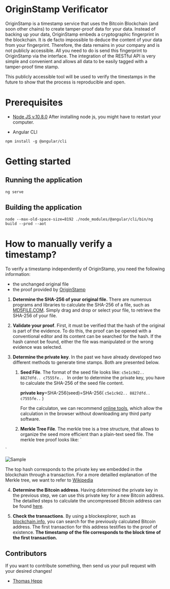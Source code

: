 # OriginStamp Verificator
OriginStamp is a timestamp service that uses the Bitcoin Blockchain (and soon other chains) to create tamper-proof data for your data. Instead of backing up your data, OriginStamp embeds a cryptographic fingerprint in the blockchain. It is de facto impossible to deduce the content of your data from your fingerprint. Therefore, the data remains in your company and is not publicly accessible. All you need to do is send this fingerprint to OriginStamp via the interface. The integration of the RESTful API is very simple and convenient and allows all data to be easily tagged with a tamper-proof time stamp.

This publicly accessible tool will be used to verify the timestamps in the future to show that the process is reproducible and open.

# Prerequisites
- [Node JS v.10.8.0](https://nodejs.org/en/download/current/)
After installing node js, you might have to restart your computer.

- Angular CLI 

`npm install -g @angular/cli`


# Getting started

## Running the application

`ng serve`

## Building the application

`node --max-old-space-size=8192 ./node_modules/@angular/cli/bin/ng build --prod --aot`

# How to manually verify a timestamp?
To verify a timestamp independently of OriginStamp, you need the following information:
- the unchanged original file
- the proof provided by [OriginStamp](https://originstamp.com)

1. **Determine the SHA-256 of your original file.**
There are numerous programs and libraries to calculate the SHA-256 of a file, such as [MD5FILE.COM](https://md5file.com/calculator). Simply drag and drop or select your file, to retrieve the SHA-256 of your file.

2. **Validate your proof**.
First, it must be verified that the hash of the original is part of the evidence. To do this, the proof can be opened with a conventional editor and its content can be searched for the hash.
If the hash cannot be found, either the file was manipulated or the wrong evidence was selected.

3. **Determine the private key**. 
In the past we have already developed two different methods to generate time stamps. Both are presented below.
   1. **Seed File**. The format of the seed file looks like: `c5e1c9d2.. 8827dfd.. c7555fe.. `
     In order to determine the private key, you have to calculate the SHA-256 of the seed file content.

       **private key**=SHA-256(seed)=SHA-256( `c5e1c9d2.. 8827dfd.. c7555fe..` )

       For the calculaton, we can recommend [online tools](https://passwordsgenerator.net/sha256-hash-generator/), which allow the calculation in the browser without downloading any third party software.

   2. **Merkle Tree File**. The merkle tree is a tree structure, that allows to organize the seed more efficient than a plain-text seed file. 
   The merkle tree proof looks like: `<?xml version="1.0" encoding="UTF-8" standalone="yes"?>
<node value="4eac8a92f8846ea801669b5834aa733e5345cc5e90875152ea6b9f38c724701e" type="key">
	<left value="d6b3978d4e419a8adda17ae12ff1c706334bac52b3f7f976083ceb64e46b0604" type="mesh"/>
	<right value="77f0c81a31788a9ec4f141cc5b5443fbcfc76aece2edcc9e884e4b1b47230826" type="mesh">
		<left value="47e47c96302eeba62ed443dd0c89b3411bbddd2c1ff6bdfb1f833fa11e060b85" type="mesh">
			<left value="a8eb9f308b08397df77443697de4959c156fd4c68c489995163285dbd3eedaef" type="mesh"/>
			<right value="ab95adaee8eb02219d556082a7f4fb70d19b8000097848112eb85b1d2fca8f67" type="hash"/>
		</left>
		<right value="da764431f596d02c72aeabcc1daa23caad0352e72a51776ebe76ecf51979d507" type="mesh"/></right>
</node>`
   
   ![Sample](https://groups.google.com/group/originstamp/attach/49fe6696c1f2d/merkle_tree_verification.png?part=0.1&authuser=0&view=1)
   
   
   The top hash corresponds to the private key we embedded in the blockchain through a transaction.
   For a more detailled explanation of the Merkle tree, we want to refer to [Wikipedia](https://en.wikipedia.org/wiki/Merkle_tree)
       

4. **Determine the Bitcoin address**. Having determined the private key in the previous step, we can use this private key for a new Bitcoin address. The detailled steps to calculate the uncompressed Bitcoin address can be found [here](https://gobittest.appspot.com/Address).

5. **Check the transactions**. By using a blockexplorer, such as [blockchain.info](https://blockchain.info), you can search for the previously calculated Bitcoin address. The first transaction for this address testifies to the proof of existence. **The timestamp of the file corresponds to the block time of the first transaction.**


## Contributors
If you want to contribute something, then send us your pull request with your desired changes!

* [Thomas Hepp](https://www.linkedin.com/in/thomas-hepp-b5aab7121/)
